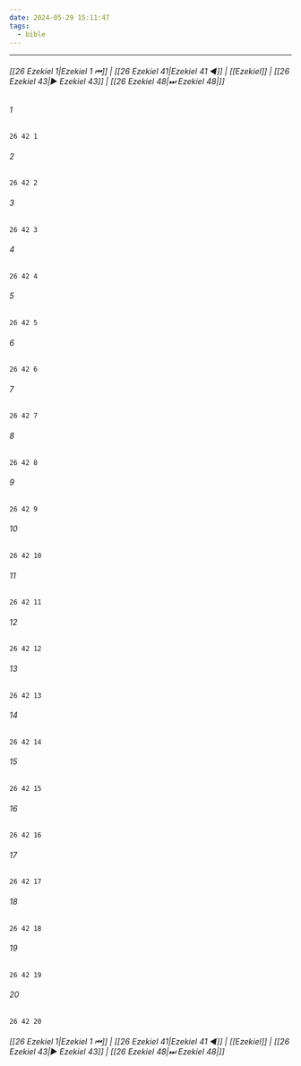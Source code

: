 ```yaml
---
date: 2024-05-29 15:11:47
tags:
  - bible
---
```

___

###### [[26 Ezekiel 1|Ezekiel 1 ⏮]] | [[26 Ezekiel 41|Ezekiel 41 ◀]] | [[Ezekiel]] | [[26 Ezekiel 43|▶ Ezekiel 43]] | [[26 Ezekiel 48|⏭ Ezekiel 48|]]

###### 1
``` verse
26 42 1 
```
###### 2
``` verse
26 42 2 
```
###### 3
``` verse
26 42 3 
```
###### 4
``` verse
26 42 4 
```
###### 5
``` verse
26 42 5 
```
###### 6
``` verse
26 42 6 
```
###### 7
``` verse
26 42 7 
```
###### 8
``` verse
26 42 8 
```
###### 9
``` verse
26 42 9 
```
###### 10
``` verse
26 42 10 
```
###### 11
``` verse
26 42 11 
```
###### 12
``` verse
26 42 12 
```
###### 13
``` verse
26 42 13 
```
###### 14
``` verse
26 42 14 
```
###### 15
``` verse
26 42 15 
```
###### 16
``` verse
26 42 16 
```
###### 17
``` verse
26 42 17 
```
###### 18
``` verse
26 42 18 
```
###### 19
``` verse
26 42 19 
```
###### 20
``` verse
26 42 20 
```

###### [[26 Ezekiel 1|Ezekiel 1 ⏮]] | [[26 Ezekiel 41|Ezekiel 41 ◀]] | [[Ezekiel]] | [[26 Ezekiel 43|▶ Ezekiel 43]] | [[26 Ezekiel 48|⏭ Ezekiel 48|]]

